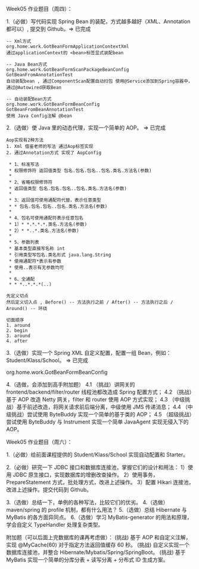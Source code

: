 Week05 作业题目（周四）：

1.（必做）写代码实现 Spring Bean 的装配，方式越多越好（XML、Annotation 都可以）, 提交到 Github。=> 已完成

~~~
-- Xml方式
org.home.work.GotBeanFormApplicationContextXml
通过applicationContext的 <bean>标签显式装配bean

-- Java Bean方式
org.home.work.GotBeanFormScanPackageBeanConfig
GotBeanFromAnnotationTest 
自动装配bean , 通过ComponentScan配置自动扫包 使用@Service添加到Spring容器中，通过@Autowired获取Bean

-- 自动装配Bean方式
org.home.work.GotBeanFormBeanConfig
GotBeanFromBeanAnnotationTest
使用 Java Config注解 @bean

~~~

2.（选做）使 Java 里的动态代理，实现一个简单的 AOP。 => 已完成

~~~
Aop实现有2种方法
1. Xml 借鉴老师的写法 通过Aop标签实现
2. 通过Annotation方式 实现了 AopConfig

 * 1、标准写法
 * 权限修饰符 返回值类型 包名.包名.包名..包名.类名.方法名(参数)
 * 
 * 2、省略权限修饰符
 * 返回值类型 包名.包名.包名..包名.类名.方法名(参数)
 * 
 * 3、返回值可使用通配符代替，表示任意类型
 * * 包名.包名.包名..包名.类名.方法名(参数)
 * 
 * 4、包名可使用通配符表示任意包名
 * 1）* *.*.*.*.类名.方法名(参数)
 * 2）* *..*.类名.方法名(参数)
 * 
 * 5、参数列表
 * 基本类型直接写名称 int
 * 引用类型写包名.类名形式 java.lang.String
 * 使用通配符*表示有参数
 * 使用..表示有无参数均可
 * 
 * 6、全通配
 * * *..*.*.*(..)

先定义切点
然后定义切入点 , Before() -- 方法执行之前 / After() -- 方法执行之后 / Around() -- 环绕

切面顺序
1. around
2. begin
3. around
4. after

~~~

3.（选做）实现一个 Spring XML 自定义配置，配置一组 Bean，例如：Student/Klass/School。 => 已完成

org.home.work.GotBeanFormBeanConfig


4.（选做，会添加到高手附加题）
4.1 （挑战）讲网关的 frontend/backend/filter/router 线程池都改造成 Spring 配置方式；
4.2 （挑战）基于 AOP 改造 Netty 网关，filter 和 router 使用 AOP 方式实现；
4.3 （中级挑战）基于前述改造，将网关请求前后端分离，中级使用 JMS 传递消息；
4.4 （中级挑战）尝试使用 ByteBuddy 实现一个简单的基于类的 AOP；
4.5 （超级挑战）尝试使用 ByteBuddy 与 Instrument 实现一个简单 JavaAgent 实现无侵入下的 AOP。

Week05 作业题目（周六）：

1.（必做）给前面课程提供的 Student/Klass/School 实现自动配置和 Starter。

2.（必做）研究一下 JDBC 接口和数据库连接池，掌握它们的设计和用法：
1）使用 JDBC 原生接口，实现数据库的增删改查操作。
2）使用事务，PrepareStatement 方式，批处理方式，改进上述操作。
3）配置 Hikari 连接池，改进上述操作。提交代码到 Github。

3.（选做）总结一下，单例的各种写法，比较它们的优劣。
4.（选做）maven/spring 的 profile 机制，都有什么用法？
5.（选做）总结 Hibernate 与 MyBatis 的各方面异同点。
6.（选做）学习 MyBatis-generator 的用法和原理，学会自定义 TypeHandler 处理复杂类型。

附加题（可以后面上完数据库的课再考虑做）：
(挑战) 基于 AOP 和自定义注解，实现 @MyCache(60) 对于指定方法返回值缓存 60 秒。
(挑战) 自定义实现一个数据库连接池，并整合 Hibernate/Mybatis/Spring/SpringBoot。
(挑战) 基于 MyBatis 实现一个简单的分库分表 + 读写分离 + 分布式 ID 生成方案。
